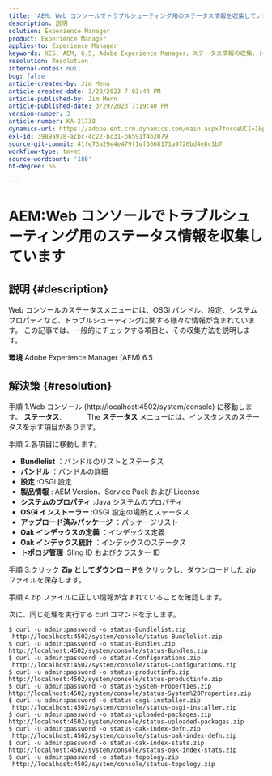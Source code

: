 ```yaml
---
title: 'AEM: Web コンソールでトラブルシューティング用のステータス情報を収集しています'
description: 説明
solution: Experience Manager
product: Experience Manager
applies-to: Experience Manager
keywords: KCS, AEM, 6.5, Adobe Experience Manager，ステータス情報の収集，トラブルシューティング， Web コンソール，使い方
resolution: Resolution
internal-notes: null
bug: false
article-created-by: Jim Menn
article-created-date: 3/29/2023 7:03:44 PM
article-published-by: Jim Menn
article-published-date: 3/29/2023 7:19:40 PM
version-number: 3
article-number: KA-21738
dynamics-url: https://adobe-ent.crm.dynamics.com/main.aspx?forceUCI=1&pagetype=entityrecord&etn=knowledgearticle&id=13fb7368-64ce-ed11-b597-6045bd006793
exl-id: 3989a978-acbc-4c22-bc31-b6591f4b2079
source-git-commit: 41fe73a29e4e479f1ef3668171a9726bd4e8c1b7
workflow-type: tm+mt
source-wordcount: '186'
ht-degree: 5%

---
```


# AEM:Web コンソールでトラブルシューティング用のステータス情報を収集しています

## 説明 {#description}


Web コンソールのステータスメニューには、OSGi バンドル、設定、システムプロパティなど、トラブルシューティングに関する様々な情報が含まれています。
この記事では、一般的にチェックする項目と、その収集方法を説明します。

<b>環境</b>
Adobe Experience Manager (AEM) 6.5


## 解決策 {#resolution}


手順 1.Web コンソール (http://localhost:4502/system/console) に移動します。 <b>ステータス</b>.
            The <b>ステータス</b> メニューには、インスタンスのステータスを示す項目があります。

手順 2.各項目に移動します。

- <b>Bundlelist</b> ：バンドルのリストとステータス
- <b>バンドル</b> ：バンドルの詳細
- <b>設定</b> :OSGi 設定
- <b>製品情報</b> : AEM Version、Service Pack および License
- <b>システムのプロパティ</b> :Java システムのプロパティ
- <b>OSGi インストーラー </b>:OSGi 設定の場所とステータス
- <b>アップロード済みパッケージ</b> ：パッケージリスト
- <b>Oak インデックスの定義</b> ：インデックス定義
- <b>Oak インデックス統計</b> ：インデックスのステータス
- <b>トポロジ管理</b> :Sling ID およびクラスター ID


手順 3.クリック <b>Zip としてダウンロード</b>をクリックし、ダウンロードした zip ファイルを保存します。

手順 4.zip ファイルに正しい情報が含まれていることを確認します。

次に、同じ処理を実行する curl コマンドを示します。


```
$ curl -u admin:password -o status-Bundlelist.zip        http://localhost:4502/system/console/status-Bundlelist.zip
$ curl -u admin:password -o status-Bundles.zip           http://localhost:4502/system/console/status-Bundles.zip
$ curl -u admin:password -o status-Configurations.zip    http://localhost:4502/system/console/status-Configurations.zip
$ curl -u admin:password -o status-productinfo.zip       http://localhost:4502/system/console/status-productinfo.zip
$ curl -u admin:password -o status-System-Properties.zip http://localhost:4502/system/console/status-System%20Properties.zip
$ curl -u admin:password -o status-osgi-installer.zip    http://localhost:4502/system/console/status-osgi-installer.zip
$ curl -u admin:password -o status-uploaded-packages.zip http://localhost:4502/system/console/status-uploaded-packages.zip
$ curl -u admin:password -o status-oak-index-defn.zip    http://localhost:4502/system/console/status-oak-index-defn.zip
$ curl -u admin:password -o status-oak-index-stats.zip   http://localhost:4502/system/console/status-oak-index-stats.zip
$ curl -u admin:password -o status-topology.zip          http://localhost:4502/system/console/status-topology.zip
```
